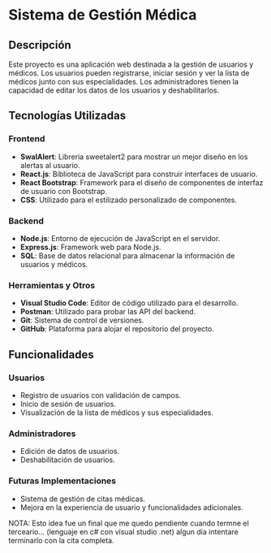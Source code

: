 # Sistema de Gestión Médica

## Descripción

Este proyecto es una aplicación web destinada a la gestión de usuarios y médicos. Los usuarios pueden registrarse, iniciar sesión y ver la lista de médicos junto con sus especialidades. 
Los administradores tienen la capacidad de editar los datos de los usuarios y deshabilitarlos.

## Tecnologías Utilizadas

### Frontend
- **SwalAlert**: Libreria sweetalert2 para mostrar un mejor diseño en los alertas al usuario.  
- **React.js**: Biblioteca de JavaScript para construir interfaces de usuario.
- **React Bootstrap**: Framework para el diseño de componentes de interfaz de usuario con Bootstrap.
- **CSS**: Utilizado para el estilizado personalizado de componentes.

### Backend

- **Node.js**: Entorno de ejecución de JavaScript en el servidor.
- **Express.js**: Framework web para Node.js.
- **SQL**: Base de datos relacional para almacenar la información de usuarios y médicos.

### Herramientas y Otros

- **Visual Studio Code**: Editor de código utilizado para el desarrollo.
- **Postman**: Utilizado para probar las API del backend.
- **Git**: Sistema de control de versiones.
- **GitHub**: Plataforma para alojar el repositorio del proyecto.

## Funcionalidades

### Usuarios

- Registro de usuarios con validación de campos.
- Inicio de sesión de usuarios.
- Visualización de la lista de médicos y sus especialidades.

### Administradores

- Edición de datos de usuarios.
- Deshabilitación de usuarios.

### Futuras Implementaciones

- Sistema de gestión de citas médicas.
- Mejora en la experiencia de usuario y funcionalidades adicionales.

NOTA: Esto idea fue un final que me quedo pendiente cuando termne el terceario... (lenguaje en c# con visual studio .net) algun dia intentare terminarlo con la cita completa. 
